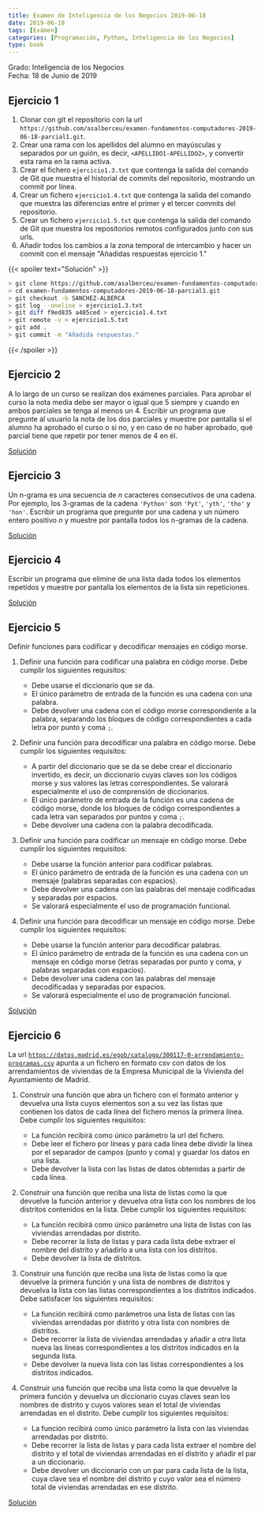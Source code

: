 ```yaml
---
title: Examen de Inteligencia de los Negocios 2019-06-18
date: 2019-06-18
tags: [Exámen]
categories: [Programación, Python, Inteligencia de los Negocios]
type: book
---
```


Grado: Inteligencia de los Negocios  
Fecha: 18 de Junio de 2019

## Ejercicio 1

1. Clonar con git el repositorio con la url `https://github.com/asalberceu/examen-fundamentos-computadores-2019-06-18-parcial1.git`.
2. Crear una rama con los apellidos del alumno en mayúsculas y separados por un guión, es decir, `<APELLIDO1-APELLIDO2>`, y convertir esta rama en la rama activa.
3. Crear el fichero `ejercicio1.3.txt` que contenga la salida del comando de Git que muestra el historial de commits del repositorio, mostrando un commit por línea.
4. Crear un fichero `ejercicio1.4.txt` que contenga la salida del comando que muestra las diferencias entre el primer y el tercer commits del repositorio.
5. Crear un fichero `ejercicio1.5.txt` que contenga la salida del comando de Git que muestra los repositorios remotos configurados junto con sus urls.
6. Añadir todos los cambios a la zona temporal de intercambio y hacer un commit con el mensaje "Añadidas respuestas ejercicio 1."

{{< spoiler text="Solución" >}}
```sh
> git clone https://github.com/asalberceu/examen-fundamentos-computadores-2019-06-18-parcial1.git
> cd examen-fundamentos-computadores-2019-06-18-parcial1.git
> git checkout -b SANCHEZ-ALBERCA
> git log --oneline > ejercicio1.3.txt
> git diff f9ed835 a485ced > ejercicio1.4.txt
> git remote -v > ejercicio1.5.txt
> git add . 
> git commit -m "Añadida respuestas."
```
{{< /spoiler >}}

## Ejercicio 2

A lo largo de un curso se realizan dos exámenes parciales. Para aprobar el curso la nota media debe ser mayor o igual que 5 siempre y cuando en ambos parciales se tenga al menos un 4. Escribir un programa que pregunte al usuario la nota de los dos parciales y muestre por pantalla si el alumno ha aprobado el curso o si no, y en caso de no haber aprobado, qué parcial tiene que repetir por tener menos de 4 en él.

<a href="https://colab.research.google.com/github/asalber/aprendeconalf/blob/master/content/es/docencia/python/examenes/soluciones/examen-2019-06-18/ejercicio2.ipynb" class="btn btn-info" target="_blank">Solución</a>

## Ejercicio 3

Un n-grama es una secuencia de $n$ caracteres consecutivos de una cadena. Por ejemplo, los 3-gramas de la cadena `'Python'` son `'Pyt'`, `'yth'`, `'tho'` y `'hon'`. Escribir un programa que pregunte por una cadena y un número entero positivo $n$ y muestre por pantalla todos los n-gramas de la cadena.

<a href="https://colab.research.google.com/github/asalber/aprendeconalf/blob/master/content/es/docencia/python/examenes/soluciones/examen-2019-06-18/ejercicio3.ipynb" class="btn btn-info" target="_blank">Solución</a>

## Ejercicio 4

Escribir un programa que elimine de una lista dada todos los elementos repetidos y muestre por pantalla los elementos de la lista sin repeticiones.

<a href="https://colab.research.google.com/github/asalber/aprendeconalf/blob/master/content/es/docencia/python/examenes/soluciones/examen-2019-06-18/ejercicio4.ipynb" class="btn btn-info" target="_blank">Solución</a>
## Ejercicio 5
Definir funciones para codificar y decodificar mensajes en código morse.

1. Definir una función para codificar una palabra en código morse. Debe cumplir los siguientes requisitos:

   - Debe usarse el diccionario que se da.
   - El único parámetro de entrada de la función es una cadena con una palabra.
   - Debe devolver una cadena con el código morse correspondiente a la palabra, separando los bloques de código correspondientes a cada letra por punto y coma `;`.

2. Definir una función para decodificar una palabra en código morse. Debe cumplir los siguientes requisitos:

   - A partir del diccionario que se da se debe crear el diccionario invertido, es decir, un diccionario cuyas claves son los códigos morse y sus valores las letras correspondientes. Se valorará especialmente el uso de comprensión de diccionarios.
   - El único parámetro de entrada de la función es una cadena de código morse, donde los bloques de código correspondientes a cada letra van separados por puntos y coma `;`.
   - Debe devolver una cadena con la palabra decodificada.

3. Definir una función para codificar un mensaje en código morse. Debe cumplir los siguientes requisitos:

   - Debe usarse la función anterior para codificar palabras.
   - El único parámetro de entrada de la función es una cadena con un mensaje (palabras separadas con espacios).
   - Debe devolver una cadena con las palabras del mensaje codificadas y separadas por espacios.
   - Se valorará especialmente el uso de programación funcional.

4. Definir una función para decodificar un mensaje en código morse. Debe cumplir los siguientes requisitos:

   - Debe usarse la función anterior para decodificar palabras.
   - El único parámetro de entrada de la función es una cadena con un mensaje en código morse (letras separadas por punto y coma, y palabras separadas con espacios).
   - Debe devolver una cadena con las palabras del mensaje decodificadas y separadas por espacios.
   - Se valorará especialmente el uso de programación funcional.

<a href="https://colab.research.google.com/github/asalber/aprendeconalf/blob/master/content/es/docencia/python/examenes/soluciones/examen-2019-06-18/ejercicio5.ipynb" class="btn btn-info" target="_blank">Solución</a>

## Ejercicio 6

La url [`https://datos.madrid.es/egob/catalogo/300117-0-arrendamiento-programas.csv`](https://datos.madrid.es/egob/catalogo/300117-0-arrendamiento-programas.csv) apunta a un fichero en formato csv con datos de los arrendamientos de viviendas de la Empresa Municipal de la Vivienda del Ayuntamiento de Madrid. 

1. Construir una función que abra un fichero con el formato anterior y devuelva una lista cuyos elementos son a su vez las listas que contienen los datos de cada línea del fichero menos la primera línea. Debe cumplir los siguientes requisitos:

   - La función recibirá como único parámetro la url del fichero.
   - Debe leer el fichero por líneas y para cada línea debe dividir la línea por el separador de campos (punto y coma) y guardar los datos en una lista.
   - Debe devolver la lista con las listas de datos obtenidas a partir de cada línea.

2. Construir una función que reciba una lista de listas como la que devuelve la función anterior y devuelva otra lista con los nombres de los distritos contenidos en la lista. Debe cumplir los siguientes requisitos:

    - La función recibirá como único parámetro una lista de listas con las viviendas arrendadas por distrito.
    - Debe recorrer la lista de listas y para cada lista debe extraer el nombre del distrito y añadirlo a una lista con los distritos.
    - Debe devolver la lista de distritos.

3. Construir una función que reciba una lista de listas como la que devuelve la primera función y una lista de nombres de distritos y devuelva la lista con las listas correspondientes a los distritos indicados. Debe satisfacer los siguientes requisitos:

    - La función recibirá como parámetros una lista de listas con las viviendas arrendadas por distrito y otra lista con nombres de distritos.
    - Debe recorrer la lista de viviendas arrendadas y añadir a otra lista nueva las líneas correspondientes a los distritos indicados en la segunda lista.
    - Debe devolver la nueva lista con las listas correspondientes a los distritos indicados.

4. Construir una función que reciba una lista como la que devuelve la primera función y devuelva un diccionario cuyas claves sean los nombres de distrito y cuyos valores sean el total de viviendas arrendadas en el distrito. Debe cumplir los siguientes requisitos:

    - La función recibirá como único parámetro la lista con las viviendas arrendadas por distrito.
    - Debe recorrer la lista de listas y para cada lista extraer el nombre del distrito y el total de viviendas arrendadas en el distrito y añadir el par a un diccionario.
    - Debe devolver un diccionario con un par para cada lista de la lista, cuya clave sea el nombre del distrito y cuyo valor sea el número total de viviendas arrendadas en ese distrito.

<a href="https://colab.research.google.com/github/asalber/aprendeconalf/blob/master/content/es/docencia/python/examenes/soluciones/examen-2019-06-18/ejercicio6.ipynb" class="btn btn-info" target="_blank">Solución</a>
